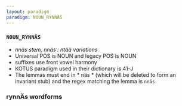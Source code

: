 ```yaml
---
layout: paradigm
paradigm: NOUN_RYNNÄS
---
```

### ` NOUN_RYNNÄS `

* _nnäs stem, nnäs : ntää variations_
* Universal POS is NOUN and legacy POS is NOUN
* suffixes use front vowel harmony
* KOTUS paradigm used in their dictionary is 41-J
* The lemmas must end in * näs * (which will be deleted to form an invariant stub) and the regex matching the lemma is ` nnäs `

### rynnÄs wordforms



